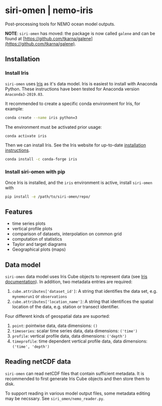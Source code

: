 # siri-omen | nemo-iris

Post-processing tools for NEMO ocean model outputs.

**NOTE**: `siri-omen` has moved: the package is now called `galene` and can be found at
[https://github.com/tkarna/galene](https://github.com/tkarna/galene).

## Installation

### Install Iris

`siri-omen` uses [Iris](https://scitools.org.uk/iris/docs/latest/) as it's
data model. Iris is easiest to install with Anaconda Python. These instructions have been tested for Anaconda version `Anaconda3-2019.03`.

It recommended to create a specific conda environment for Iris, for example:
```bash
conda create --name iris python=3
```

The environment must be activated prior usage:
```bash
conda activate iris
```

Then we can install Iris. See the Iris website for up-to-date [installation instructions](https://scitools.org.uk/iris/docs/latest/installing.html).

```bash
conda install -c conda-forge iris
```

### Install siri-omen with pip

Once Iris is installed, and the `iris` environment is active, install
`siri-omen` with

```bash
pip install -e /path/to/siri-omen/repo/
```

## Features

- time series plots
- vertical profile plots
- comparison of datasets, interpolation on common grid
- computation of statistics
- Taylor and target diagrams
- Geographical plots (maps)

## Data model

`siri-omen` data model uses Iris Cube objects to represent data
(see [Iris documentation](https://scitools.org.uk/iris/docs/latest/userguide/iris_cubes.html)).
In addition, two metadata entries are required:

1. `cube.attributes['dataset_id']`: A string that identifies the data set,
    e.g. `mynemorun1` or `observations`
2. `cube.attributes['location_name']`: A string that identifices the spatial
    location of the data, e.g. station or transect identifier.

Four different kinds of geospatial data are suported:

1. `point`: pointwise data, data dimensions: `()`
2. `timeseries`: scalar time series data, data dimensions: `('time')`
3. `profile`: vertical profile data, data dimensions: `('depth')`
4. `timeprofile`: time dependent vertical profile data, data dimensions: `('time', 'depth')`

## Reading netCDF data

`siri-omen` can read netCDF files that contain sufficient metadata.
It is recommended to first generate Iris Cube objects and then store them to
disk.

To support reading in various model output files, some metadata editing may be
necssary. See `siri_omen/nemo_reader.py`.

